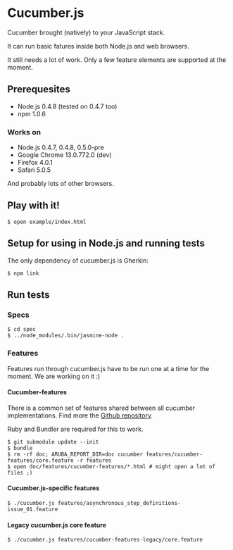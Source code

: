 # Cucumber.js

Cucumber brought (natively) to your JavaScript stack.

It can run basic fatures inside both Node.js and web browsers.

It still needs a lot of work. Only a few feature elements are supported at the moment.

## Prerequesites

* Node.js 0.4.8 (tested on 0.4.7 too)
* npm 1.0.6

### Works on

* Node.js 0.4.7, 0.4.8, 0.5.0-pre
* Google Chrome 13.0.772.0 (dev)
* Firefox 4.0.1
* Safari 5.0.5

And probably lots of other browsers.

## Play with it!

    $ open example/index.html

## Setup for using in Node.js and running tests

The only dependency of cucumber.js is Gherkin:

    $ npm link

## Run tests

### Specs

    $ cd spec
    $ ../node_modules/.bin/jasmine-node .

### Features

Features run through cucumber.js have to be run one at a time for the moment. We are working on it :)

#### Cucumber-features

There is a common set of features shared between all cucumber implementations. Find more the [Github repository](http://github.com/cucumber/cucumber-features).

Ruby and Bundler are required for this to work.

    $ git submodule update --init
    $ bundle
    $ rm -rf doc; ARUBA_REPORT_DIR=doc cucumber features/cucumber-features/core.feature -r features
    $ open doc/features/cucumber-features/*.html # might open a lot of files ;)

#### Cucumber.js-specific features

    $ ./cucumber.js features/asynchronous_step_definitions-issue_01.feature

#### Legacy cucumber.js core feature

    $ ./cucumber.js features/cucumber-features-legacy/core.feature

